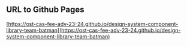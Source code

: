## URL to Github Pages

[https://ost-cas-fee-adv-23-24.github.io/design-system-component-library-team-batman](https://ost-cas-fee-adv-23-24.github.io/design-system-component-library-team-batman)
